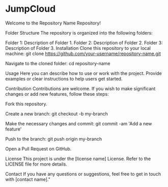 # JumpCloud

Welcome to the Repository Name Repository!

Folder Structure
The repository is organized into the following folders:

Folder 1: Description of Folder 1.
Folder 2: Description of Folder 2.
Folder 3: Description of Folder 3.
Installation
Clone this repository to your local machine:
git clone https://github.com/your-username/repository-name.git

Navigate to the cloned folder:
cd repository-name

Usage
Here you can describe how to use or work with the project. Provide examples or clear instructions to help users get started.

Contribution
Contributions are welcome. If you wish to make significant changes or add new features, follow these steps:

Fork this repository.

Create a new branch:
git checkout -b my-branch

Make the necessary changes and commit:
git commit -am 'Add a new feature'

Push to the branch:
git push origin my-branch

Open a Pull Request on GitHub.

License
This project is under the [license name] License. Refer to the LICENSE file for more details.

Contact
If you have any questions or suggestions, feel free to get in touch with [contact name]."
